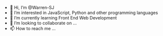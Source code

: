 - 👋 Hi, I’m @Warren-SJ
- 👀 I’m interested in JavaScript, Python and other programming languages
- 🌱 I’m currently learning Front End Web Development
- 💞️ I’m looking to collaborate on ...
- 📫 How to reach me ...

<!---
Warren-SJ/Warren-SJ is a ✨ special ✨ repository because its `README.md` (this file) appears on your GitHub profile.
You can click the Preview link to take a look at your changes.
--->
